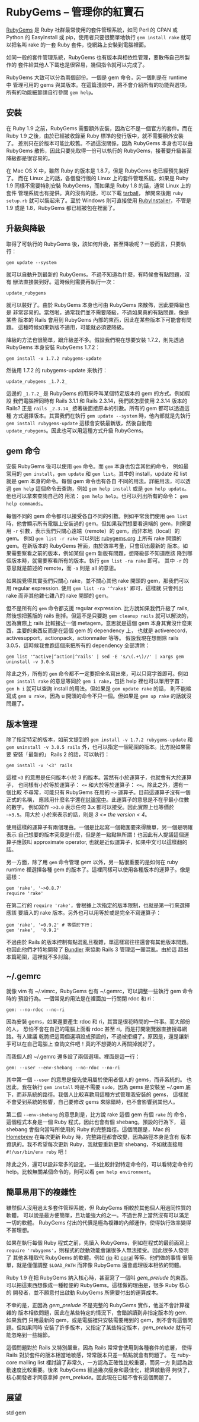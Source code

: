 
# RubyGems – 管理你的紅寶石

[RubyGems][] 是 Ruby 社群最常使用的套件管理系統，如同 Perl 的 CPAN 或 
Python 的 EasyInstall 或 pip，使用者只要很簡單地執行 `gem install rake` 
就可以把名叫 rake 的一套 Ruby 套件，從網路上安裝到電腦裡面。

如同一般的套件管理系統，RubyGems 也有版本與相依性管理，要散佈自己所製作的
套件給其他人下載也是很容易，幾個指令就可以完成了。

RubyGems 大致可以分為兩個部份。一個是 gem 命令，另一個則是在 runtime 中
管理可用的 gems 與其版本。在這篇淺談中，將不會介紹所有的功能與選項，
所有的功能細節請自行參閱 `gem help`。

[RubyGems]: https://rubygems.org

## 安裝

在 Ruby 1.9 之前，RubyGems 需要額外安裝，因為它不是一個官方的套件。而在 
Ruby 1.9 之後，由於已經被收錄至 Ruby 標準的發行版中，就不需要額外安裝了。
差別只在於版本可能比較舊。不過這沒關係，因為 RubyGems 本身也可以由 RubyGems 
散佈，因此只要先取得一份可以執行的 RubyGems，接著要升級甚至降級都是很容易的。

在 Mac OS X 中，雖然 Ruby 的版本是 1.8.7，但是 RubyGems 也已經預先裝好了。
而在 Linux 上的話，各個發行版的 Linux 上的套件管理系統，如果是 Ruby 1.9 
同樣不需要特別安裝 RubyGems，而如果是 Ruby 1.8 的話，通常 Linux 上的套件
管理系統也有提供。真的沒有的話，可以下載 [tarball][download-rubygems]，
解開來後跑 `ruby setup.rb` 就可以裝起來了。至於 Windows 則可直接使用 
[RubyInstaller][download-rubyinstaller]，不管是 1.9 或是 1.8，RubyGems 
都已經被包在裡面了。

[download-rubygems]: https://rubygems.org/pages/download
[download-rubyinstaller]: http://rubyinstaller.org/downloads

## 升級與降級

取得了可執行的 RubyGems 後，該如何升級，甚至降級呢？一般而言，只要執行：

    gem update --system

就可以自動升到最新的 RubyGems。不過不知道為什麼，有時候會有點問題，沒有
辦法直接裝到好。這時候則需要再執行一次：

    update_rubygems

就可以裝好了。由於 RubyGems 本身也可由 RubyGems 來散佈，因此要降級也是
非常容易的。當然啦，通常我們並不需要降級，不過如果真的有點問題，像是某些
版本的 Rails 會用到 RubyGems 內部的東西，因此在某些版本下可能會有問題。
這種時候如果新版不適用，可能就必須要降級。

降級的方法也很簡單，跟升級差不多。假設我們現在想要安裝 1.7.2，則先透過 
RubyGems 本身安裝 RubyGems 1.7.2：

    gem install -v 1.7.2 rubygems-update

然後用 1.7.2 的 rubygems-update 來執行：

    update_rubygems _1.7.2_

這邊的 `_1.7.2_` 是 RubyGems 的用來呼叫某個特定版本的 gem 的方式。例如假設
我們電腦裡同時有 Rails 3.1.1 和 Rails 2.3.14，我們該怎麼使用 2.3.14 版本的 
Rails? 正是 `rails _2.3.14_` 接著後面接原本的引數。所有的 gem 都可以透過這種
方式選擇版本。其實我們在執行 `gem update --system` 時，他內部就是先執行 
`gem install rubygems-update` 這樣會安裝最新版，然後自動跑 
`update_rubygems`。因此也可以用這種方式升級 RubyGems。

## gem 命令

安裝 RubyGems 後可以使用 `gem` 命令。而 `gem` 本身也包含其他的命令，
例如最常用的 `gem install`，`gem update` 和 `gem list`。其中的 
install，update 和 list 就是 gem 本身的命令。每個 gem 命令也有各自
不同的用法。詳細用法，可以透過 `gem help` 這個命令去查詢，例如 
`gem help install` 或是 `gem help update`。他也可以拿來查詢自己的
用法： `gem help help`。也可以列出所有的命令： `gem help commands`。

每個不同的 gem 命令都可以接受各自不同的引數。例如平常我們使用 `gem list` 
時，他會顯示所有電腦上安裝過的 gem。但如果我們想要看遠端的 gem，則需要用 
`-r` 引數，表示我們只關心遠端（remote）的 gem，而非本地（local）的 gem。
例如 `gem list -r rake` 可以列出 [rubygems.org][RubyGems] 上所有 
rake 開頭的 gem。在新版本的 RubyGems 裡面，由於效率考量，只會印出最新的
版本。如果需要察看之前的版本，例如某個 gem 新版有問題，想降級卻不知道應該
降到哪個版本時，就需要察看所有的版本。執行 `gem list -ra rake` 即可。
其中 `-r` 的意思就是前述的 remote，而 `-a` 則是 all 的意思。

如果說覺得其實我們只關心 rake，並不關心其他 rake 開頭的 gem，那我們可以
用 regular expression. 使用 `gem list -ra '^rake$'` 即可，這樣就
只會列出 rake 而非其他雜七雜八的 rake 開頭的 gem。

但不是所有的 `gem` 命令都支援 regular expression. 比方說如果我們升級了 
rails, 然後想把舊版的 rails 刪掉。但這不是只要跑 `gem cleanup rails` 
就可以解決的，因為實際上 rails 比較接近一個 metagem，意思就是這個 gem 
本身其實沒什麼東西，主要的東西反而是在這個 gem 的 dependency 上，
也就是 activerecord，activesupport，actionpack，actionmailer 等等。
假設我現在想刪除 rails 3.0.5，這時候我會跑這個來把所有的 dependency 全部清除：

    gem list '^active|^action|^rails' | sed -E 's/\(.+\)//' | xargs gem uninstall -v 3.0.5

除此之外，所有的 `gem` 命令都不一定要把全名寫出來，可以只寫字首即可。例如 
`gem install rake` 的意思等同於 `gem i rake`，包括 help 裡也可以單用字首： 
`gem h i` 就可以查詢 install 的用法。但如果是 `gem update rake` 的話，
則不能縮寫成 `gem u rake`，因為 u 開頭的命令不只一個。但如果是 `gem up rake` 
的話就沒問題了。

## 版本管理

除了指定特定的版本，如前文提到的 `gem install -v 1.7.2 rubygems-update` 和 
`gem uninstall -v 3.0.5 rails` 外，也可以指定一個範圍的版本。比方說如果需要
安裝「最新的」 Rails 2 的話，可以執行：

    gem install -v '<3' rails

這裡 `<3` 的意思是任何版本小於 3 的版本。當然有小於運算子，也就會有大於運算子，
也同樣有小於等於運算子： `<=` 和大於等於運算子： `<=`。除此之外，還有一個比較
不尋常，可能只有 RubyGems 在用的 `~>` 運算子。目前這運算子沒有一個正式的名稱，
應該用什麼名字還在[討論當中][appr-op]。此運算子的意思是不在乎最小位數的數字。
例如寫作 `~>3.0` 表示任何 3.x 都可以接受。因此實際上也等價於 `~>3.5`。用大於
小於來表示的話，則是 *3 <= the version < 4*。

使用這樣的運算子有兩個理由。一個是比起寫一個範圍要來得簡單，另一個是明確表示
自己想要的版本究竟是什麼，但是差一點點無所謂！也因此有人提議這個運算子應該叫 
approximate operator, 也就是近似運算子，如果中文可以這樣翻的話。

另一方面，除了用 `gem` 命令管理 gem 以外，另一點很重要的是如何在 ruby runtime 
裡選擇各種 gem 的版本了。這裡同樣可以使用各種版本的運算子。像是這樣：

    gem 'rake', '~>0.8.7'
    require 'rake'

在第二行的 `require 'rake'`，會根據上次指定的版本限制，也就是第一行來選擇應該
要讀入的 rake 版本。另外也可以用等於或是完全不寫運算子：

    gem 'rake', '=0.9.2' # 等價於下行：
    gem 'rake',  '0.9.2'

不過由於 Rails 的版本控制有點混亂且複雜，單這樣寫往往還會有其他版本問題。
也因此他們才特地開發了 [Bundler][] 來協助 Rails 3 管理這一團混亂。由於這
超出本篇範圍，這裡就不多討論。

[appr-op]: https://github.com/rubygems/rubygems/pull/124
[Bundler]: https://github.com/carlhuda/bundler

## ~/.gemrc

就像 vim 有 ~/.vimrc，RubyGems 也有 ~/.gemrc，可以調整一些執行 gem 命令時的
預設行為。一個常見的用法是在裡面加一行關閉 rdoc 和 ri：

    gem: --no-rdoc --no-ri

因為安裝 gems，如果還要產生 rdoc 和 ri，其實是很花時間的一件事。而大部份的人，
恐怕不會在自己的電腦上面看 rdoc 甚至 ri，而是打開瀏覽器直接搜尋網路。有人建議
乾脆把這兩個選項設成預設的，不過被拒絕了。原因是，還是讓新手可以在自己電腦上
查詢文件吧！真的不想要的人再關掉就好了。

而我個人的 ~/.gemrc 還多設了兩個選項。裡面是這一行：

    gem: --user --env-shebang --no-rdoc --no-ri

其中第一個 `--user` 的意思是優先使用屬於使用者個人的 gems，而非系統的。
也因此，我在執行 `gem install` 時是不需要 `sudo`，因為 gems 是安裝至
~/.gem 底下，而非系統的路徑。我個人比較喜歡用這種方式管理我安裝的 gems，
這樣就不會受到系統的影響，自己要修改 gems 來除錯時，也不會影響到其他人。

第二個 `--env-shebang` 的意思則是，比方說 rake 這個 gem 有個 `rake` 的
命令，這個程式本身是一個 Ruby 程式，因此也會有個 shebang。預設的行為下，
這 shebang 會指向當時所使用的 Ruby 的完整路徑。這個問題是，Mac 的 
[Homebrew][] 在每次更新 Ruby 時，完整路徑都會改變，因為路徑本身是含有
版本資訊的。我不希望每次更新 Ruby，我就要重新更新 shebang，不如就直接用 
`#!/usr/bin/env ruby` 吧！

除此之外，還可以設非常多的設定。一些比較針對特定命令的，可以看特定命令的 
help。比較無關某個命令的，則可以看 `gem help environment`。

[Homebrew]: https://github.com/mxcl/homebrew

<!--
## 架設自己的 RubyGems 儲藏室

原本所有的 RubyGems 套件，也就是 gems 都是放在 [RubyForge][]。不過 RubyForge 
後來的運作狀況不是很好，使用者太多，速度變得很慢。再加上使用上不是很方便，
步驟很多也不容易記得。後來 [qrush][] 因此用 Rails 開發了 GemCutter，目的是
取代 RubyForge 許許多多功能中的其中一個，也就是放置儲存 gems 的功能。同時，
它也是放置在 Github 的開源專案。

後來 GemCutter 非常成功，不只把所有原本放在 RubyForge 的 gems 都複製到 
GemCutter，原開發者也可以輕易取得自己的 gems 散佈權。最終所有的東西就全部
合併進 RubyGems，同時正式把預設的伺服器從 RubyForge.org 改到 RubyGems.org。
整個轉換過程非常地順利，沒有在開發自己的 gems 的人，可能甚至不會注意到
改變，也不知道曾經存在過 GemCutter，只知道速度變快了。

也因為整個計畫都是開源的，RubyGems 本身也一直都支援 `gem source` 來管理所有的
伺服器位置。因此任何人都可以架設自己的 RubyGems.org，在上面放私有不公開的
gems，只允許自己的機器去存取。或許也可以用這種方式來佈署自己的私有軟體吧。

詳細的架設方式，請參考 [RubyGems.org 的源碼][rubygems-source]。

[RubyForge]: http://rubyforge.org/
[qrush]: https://github.com/qrush
[rubygems-source]: https://github.com/rubygems/rubygems.org
-->

## 簡單易用下的複雜性

雖然個人沒用過太多套件管理系統，但 RubyGems 相較於其他個人用過同性質的軟體，
可以說是最方便簡單，且功能強大的之一。不過世界上當然沒有可以滿足一切的軟體。 
RubyGems 付出的代價是極為複雜的內部運作，使得執行效率變得不甚理想。

如果在執行每個 Ruby 程式之前，先讀入 RubyGems，例如在程式的最前面寫上 
`require 'rubygems'`，則程式的啟動效能會讓很多人無法接受。因此很多人發明了
其他各種取代 RubyGems 的軟體。例如 [rip][] 和 [coral][] 等等。他們做的事情
很簡單，就是僅僅調整 `$LOAD_PATH` 而非像 RubyGems 還會處理版本相依的問體。

Ruby 1.9 在把 RubyGems 納入核心時，甚至寫了一個叫 *gem_prelude* 的東西。
可以把這東西想像成一種輕便的 RubyGems。這樣做的理由是，很多 Ruby 核心的
開發者，並不願意付出啟動 RubyGems 所需要付出的運算成本。

不幸的是，正因為 *gem_prelude* 不是完整的 RubyGems 實作，他並不會計算複雜的
版本相依問題，因此在某些特定的情況下，會錯誤讀到非指定版本的 gem. 如果我們
只用最新的 gem，或是電腦裡只安裝需要用到的 gem，則不會有這個問題。但如果同時
安裝了許多版本，又指定了某些特定版本，*gem_prelude* 就有可能忽略到一些細節。

這個問題對於 Rails 又特別嚴重，因為 Rails 常常會使用到各種套件的底層，
使得 Rails 對於套件的版本相當地敏感，常常版本只差一點點就會有問題了。
在 ruby-core mailing list 裡討論了非常久，一方認為正確性比較重要，而另一方
則認為啟動速度比較重要。後來 RubyGems 經過幾次瘦身和最佳化，總算啟動得
夠快了，核心開發者才同意拿掉 *gem_prelude*。因此現在已經不會有這個問題了。

[rip]: https://github.com/defunkt/rip
[coral]: https://github.com/mislav/coral

<!--
## 鑄造你的紅寶石
-->

## 展望

 std gem
